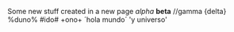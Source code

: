 Some new stuff created in a new page
*alpha*
**beta**
//gamma
{delta}
%duno%
#ido#
+ono+
´hola mundo´
'y universo'
